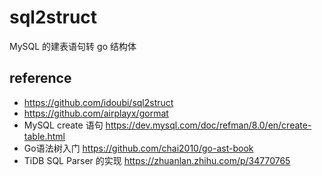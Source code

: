 # sql2struct
MySQL 的建表语句转 go 结构体

## reference
* https://github.com/idoubi/sql2struct
* https://github.com/airplayx/gormat
* MySQL create 语句 https://dev.mysql.com/doc/refman/8.0/en/create-table.html
* Go语法树入门 https://github.com/chai2010/go-ast-book
* TiDB SQL Parser 的实现 https://zhuanlan.zhihu.com/p/34770765
